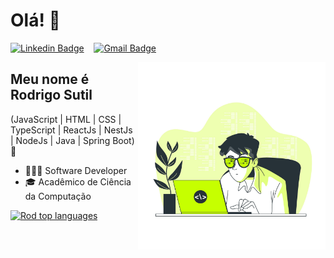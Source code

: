 <h1>Olá! 👋</h1>
<div>
  
  [![Linkedin Badge](https://img.shields.io/badge/-LinkedIn-4CAF50?style=flat-square&logo=Linkedin&logoColor=white&link=https://www.linkedin.com/in/rodrigo-sutil)](https://www.linkedin.com/in/rodrigo-sutil)&nbsp;&nbsp;&nbsp;
[![Gmail Badge](https://img.shields.io/badge/-Gmail-4CAF50?style=flat-square&logo=Gmail&logoColor=white&link=mailto:sutil_rodrigo@hotmail.com)](mailto:sutil_rodrigo@hotmail.com)

  
</div>




<img align="right" alt="Code Boy image" src="./codeBoy.jpg" width="300px"/>

## Meu nome é Rodrigo Sutil
(JavaScript | HTML | CSS | TypeScript | ReactJs | NestJs | NodeJs | Java | Spring Boot) 🚀
-  🧑🏻‍💻 Software Developer
-  🎓 Acadêmico de Ciência da Computação

[![Rod top languages](https://github-readme-stats.vercel.app/api/top-langs/?username=RodCarvalhoas&theme=blue-white)](https://github.com/anuraghazra/github-readme-stats)
